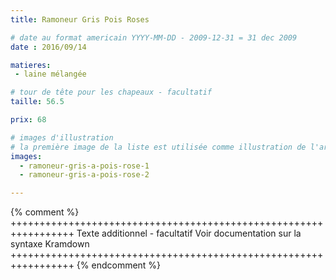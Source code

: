 ```yaml
---
title: Ramoneur Gris Pois Roses

# date au format americain YYYY-MM-DD - 2009-12-31 = 31 dec 2009
date : 2016/09/14

matieres:
 - laine mélangée

# tour de tête pour les chapeaux - facultatif
taille: 56.5

prix: 68

# images d'illustration
# la première image de la liste est utilisée comme illustration de l'article dans les pages de listing.
images:
  - ramoneur-gris-a-pois-rose-1
  - ramoneur-gris-a-pois-rose-2

---
```

{% comment %} +++++++++++++++++++++++++++++++++++++++++++++++++++++++++++++++++
              Texte additionnel - facultatif
              Voir documentation sur la syntaxe Kramdown
+++++++++++++++++++++++++++++++++++++++++++++++++++++++++++++++++ {% endcomment %}
